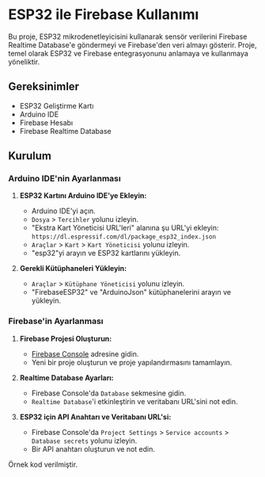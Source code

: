 # ESP32 ile Firebase Kullanımı

Bu proje, ESP32 mikrodenetleyicisini kullanarak sensör verilerini Firebase Realtime Database'e göndermeyi ve Firebase'den veri almayı gösterir. Proje, temel olarak ESP32 ve Firebase entegrasyonunu anlamaya ve kullanmaya yöneliktir.

## Gereksinimler

- ESP32 Geliştirme Kartı
- Arduino IDE
- Firebase Hesabı
- Firebase Realtime Database

## Kurulum

### Arduino IDE'nin Ayarlanması

1. **ESP32 Kartını Arduino IDE'ye Ekleyin:**
   - Arduino IDE'yi açın.
   - `Dosya` > `Tercihler` yolunu izleyin.
   - "Ekstra Kart Yöneticisi URL'leri" alanına şu URL'yi ekleyin: `https://dl.espressif.com/dl/package_esp32_index.json`
   - `Araçlar` > `Kart` > `Kart Yöneticisi` yolunu izleyin.
   - "esp32"yi arayın ve ESP32 kartlarını yükleyin.

2. **Gerekli Kütüphaneleri Yükleyin:**
   - `Araçlar` > `Kütüphane Yöneticisi` yolunu izleyin.
   - "FirebaseESP32" ve "ArduinoJson" kütüphanelerini arayın ve yükleyin.

### Firebase'in Ayarlanması

1. **Firebase Projesi Oluşturun:**
   - [Firebase Console](https://console.firebase.google.com/) adresine gidin.
   - Yeni bir proje oluşturun ve proje yapılandırmasını tamamlayın.

2. **Realtime Database Ayarları:**
   - Firebase Console'da `Database` sekmesine gidin.
   - `Realtime Database`'i etkinleştirin ve veritabanı URL'sini not edin.

3. **ESP32 için API Anahtarı ve Veritabanı URL'si:**
   - Firebase Console'da `Project Settings` > `Service accounts` > `Database secrets` yolunu izleyin.
   - Bir API anahtarı oluşturun ve not edin.

Örnek kod verilmiştir.
